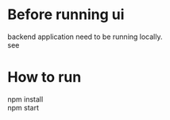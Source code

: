 # Before running ui
backend application need to be running locally. \
see 

# How to run
npm install \
npm start
